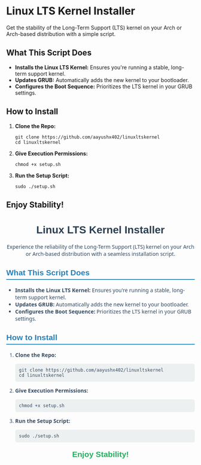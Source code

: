 <h1>Linux LTS Kernel Installer</h1>

<p>Get the stability of the Long-Term Support (LTS) kernel on your Arch or Arch-based distribution with a simple script.</p>

<h2>What This Script Does</h2>
<ul>
  <li><strong>Installs the Linux LTS Kernel:</strong> Ensures you're running a stable, long-term support kernel.</li>
  <li><strong>Updates GRUB:</strong> Automatically adds the new kernel to your bootloader.</li>
  <li><strong>Configures the Boot Sequence:</strong> Prioritizes the LTS kernel in your GRUB settings.</li>
</ul>

<h2>How to Install</h2>
<ol>
  <li><strong>Clone the Repo:</strong>
    <pre><code>git clone https://github.com/aayushx402/linuxltskernel
cd linuxltskernel</code></pre>
  </li>
  <li><strong>Give Execution Permissions:</strong>
    <pre><code>chmod +x setup.sh</code></pre>
  </li>
  <li><strong>Run the Setup Script:</strong>
    <pre><code>sudo ./setup.sh</code></pre>
  </li>
</ol>

<h2>Enjoy Stability!</h2>

<h1 style="color: #2c3e50; font-family: Arial, sans-serif; text-align: center;">Linux LTS Kernel Installer</h1>

<p style="color: #34495e; font-family: 'Segoe UI', Tahoma, Geneva, Verdana, sans-serif; text-align: center;">
  Experience the reliability of the Long-Term Support (LTS) kernel on your Arch or Arch-based distribution with a seamless installation script.
</p>

<h2 style="color: #2980b9; font-family: Arial, sans-serif; border-bottom: 2px solid #2980b9; padding-bottom: 5px;">What This Script Does</h2>
<ul style="color: #34495e; font-family: 'Segoe UI', Tahoma, Geneva, Verdana, sans-serif;">
  <li><strong>Installs the Linux LTS Kernel:</strong> Ensures you're running a stable, long-term support kernel.</li>
  <li><strong>Updates GRUB:</strong> Automatically adds the new kernel to your bootloader.</li>
  <li><strong>Configures the Boot Sequence:</strong> Prioritizes the LTS kernel in your GRUB settings.</li>
</ul>

<h2 style="color: #2980b9; font-family: Arial, sans-serif; border-bottom: 2px solid #2980b9; padding-bottom: 5px;">How to Install</h2>
<ol style="color: #34495e; font-family: 'Segoe UI', Tahoma, Geneva, Verdana, sans-serif;">
  <li><strong>Clone the Repo:</strong>
    <pre style="background-color: #ecf0f1; padding: 10px; border-radius: 5px;">
<code>git clone https://github.com/aayushx402/linuxltskernel<br>cd linuxltskernel</code></pre>
  </li>
  <li><strong>Give Execution Permissions:</strong>
    <pre style="background-color: #ecf0f1; padding: 10px; border-radius: 5px;">
<code>chmod +x setup.sh</code></pre>
  </li>
  <li><strong>Run the Setup Script:</strong>
    <pre style="background-color: #ecf0f1; padding: 10px; border-radius: 5px;">
<code>sudo ./setup.sh</code></pre>
  </li>
</ol>

<h2 style="color: #27ae60; font-family: Arial, sans-serif; text-align: center; margin-top: 20px;">Enjoy Stability!</h2>


